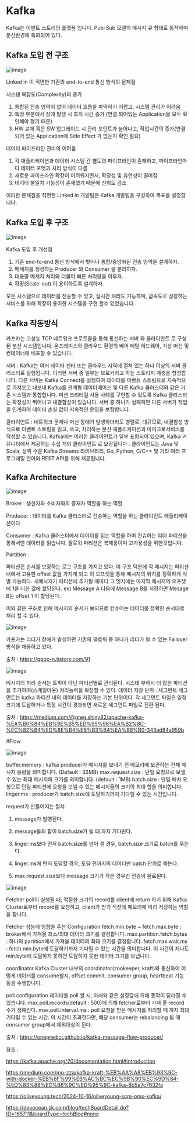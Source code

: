 # Kafka

Kafka는 이벤트 스트리밍 플랫폼 입니다.
Pub-Sub 모델의 메시지 큐 형태로 동작하며 분산환경에 특화되어 있다.


## Kafka 도입 전 구조 

![image](https://github.com/user-attachments/assets/9ea4ea90-1443-47ab-a0e7-cfa1d357eca4)

Linked in 이 직면한 기존의 end-to-end 통신 방식의 문제점

시스템 복잡도(Complexity)의 증가
  1. 통합된 전송 영역이 없어 데이터 흐름을 파악하기 어렵고, 시스템 관리가 어려움
  2. 특정 부분에서 장애 발생 시 조치 시간 증가 (연결 되어있는 Application을 모두 확인해야 했기 때문)
  3. HW 교체 혹은 SW 업그레이드 시 관리 포인트가 늘어나고, 작업시간의 증가(연결되어 있는 Application에 Side Effect 가 없는지 확인 필요)

데이터 파이프라인 관리의 어려움
 1. 각 애플리케이션과 데이터 시스템 간 별도의 파이프라인이 존재하고, 파이프라인마다 데이터 포맷과 처리 방식이 다름
 2. 새로운 파이프라인 확장이 어려워지면서, 확장성 및 유연성이 떨어짐
 3. 데이터 불일치 가능성이 존재했기 때문에 신뢰도 감소

이러한 문제점을 직면한 Linked in 개발팀은 Kafka 개발팀을 구성하여 목표를 설정합니다.

## Kafka 도입 후 구조

![image](https://github.com/user-attachments/assets/484ee9e6-c4b6-497f-ac1b-72742dea4567)

Kafka 도입 후 개선점
1. 기존 end-to-end 통신 방식에서 벗어나 통합/중앙화된 전송 영역을 설계하자.
2. 메세지를 생성하는 Producer 와 Consumer 을 분리하자.
3. 대용량 메세지 처리와 더불어 빠른 처리량을 이루자.
4. 확장(Scale-out) 이 용이하도록 설계하자.

모든 시스템으로 데이터를 전송할 수 있고, 실시간 처리도 가능하며, 급속도로 성장하는 서비스를 위해 확장이 용이한 시스템을 구현 할수 있었습니다.




## Kafka 작동방식
카프카는 고성능 TCP 네트워크 프로토콜을 통해 통신하는 서버 와 클라이언트 로 구성된 분산 시스템입니다. 
온프레미스와 클라우드 환경의 베어 메탈 하드웨어, 가상 머신 및 컨테이너에 배포할 수 있습니다.

서버 : Kafka는 여러 데이터 센터 또는 클라우드 지역에 걸쳐 있는 하나 이상의 서버 클러스터로 실행됩니다. 이러한 서버 중 일부는 브로커라고 하는 스토리지 계층을 형성합니다. 다른 서버는 Kafka Connect를 실행하여 데이터를 이벤트 스트림으로 지속적으로 가져오고 내보내 Kafka를 관계형 데이터베이스 및 다른 Kafka 클러스터와 같은 기존 시스템과 통합합니다. 미션 크리티컬 사용 사례를 구현할 수 있도록 Kafka 클러스터는 확장성이 뛰어나고 내결함성이 있습니다. 서버 중 하나가 실패하면 다른 서버가 작업을 인계하여 데이터 손실 없이 지속적인 운영을 보장합니다.

클라이언트 : 네트워크 문제나 머신 장애가 발생하더라도 병렬로, 대규모로, 내결함성 방식으로 이벤트 스트림을 읽고, 쓰고, 처리하는 분산 애플리케이션과 마이크로서비스를 작성할 수 있습니다. Kafka에는 이러한 클라이언트가 일부 포함되어 있으며, Kafka 커뮤니티에서 제공하는 수십 개의 클라이언트 로 보강됩니다 . 클라이언트는 Java 및 Scala, 상위 수준 Kafka Streams 라이브러리, Go, Python, C/C++ 및 기타 여러 프로그래밍 언어와 REST API를 위해 제공됩니다.





## Kafka Architecture
![image](https://github.com/user-attachments/assets/d6e14dd4-1782-4f1b-86d6-102aeca95764)


Broker : 생산자와 소비자와의 중재자 역할을 하는 역할

Producer : 데이터를 Kafka 클러스터로 전송하는 역할을 하는 클라이언트 애플리케이션이다

Consumer : Kafka 클러스터에서 데이터를 읽는 역할을 하며 
컨슈머는 리더 파티션을 통해서만 데이터를 읽습니다. 팔로워 파티션은 복제용이며 고가용성을 위한것입니다.

Partition :

파티션은 순서를 보장하는 로그 구조를 가지고 있다. 이 구조 덕분에 각 메시지는 파티션 내에서 고유한 offset 값을 가지게 되고 이 오프셋을 통해 메시지의 위치를 정확하게
식별 가능하다.
새메시지가 파티션에 추가될 때마다 그 멧지에는 마지막 메시지의 오프셋에 1을 더한 값에 할당된다.
ex) Message A 다음에 Message B를 저장하면 Mesage B는 offset 1 이 할당된다.

이와 같은 구조로 인해 메시지의 순서가 보되므로 컨슈머는 데이터를 정확한 순서대로 처리 할 수 있다.


 ![image](https://github.com/user-attachments/assets/c4d1b99f-abb4-446a-be63-eda1de821512)
 
카프카는 리더가 장애가 발생하면 기존의 팔로워 중 하나가 리더가 될 수 있는 Failover 방식을 채용하고 있다.

출처 : https://ggop-n.tistory.com/91
 


![image](https://github.com/user-attachments/assets/eac5db86-81ff-494f-88b1-c83e0157b4f4)

 메시지의 처리 순서는 토픽이 아닌 파티션별로 관리된다. 
 시스테 부하시 더 많은 파티션을 추가하여(스케일아웃) 처리능력을 확장할 수 있다.
 데이터 저장 단위 : 세그먼트
 세그먼트는 kafka 파티션 내의 데이터를 저장하는 기본 단위이다. 각 세그먼트 파일은 일정 크기에 도달하거나 특정 시간이 경과되면 새로운 세그먼트 파일로 전환 된다.
  

 출처 : https://medium.com/@greg.shiny82/apache-kafka-%EA%B0%84%EB%9E%B5%ED%95%98%EA%B2%8C-%EC%82%B4%ED%8E%B4%EB%B3%B4%EA%B8%B0-343ad84a959b


#Flow

![image](https://github.com/user-attachments/assets/37036228-fd03-4e26-beb0-249f073acd9a)

buffer.memory : kafka producer가 메시지를 보내기 전 메모리에 보관하는 전체 메시지 용량을 의미합니다. (Default : 32MB)
max.request.size : 단일 요청으로 보낼 수 있는 최대 메시지의 크기를 의미합니다. (default : 1MB)
batch.size : 단일 배치 요청으로 단일 파티션에 요청을 보낼 수 있는 메시지들의 크기의 최대 합을 의미합니다.
linger.ms : producer가 batch.size에 도달하기까지 기다릴 수 있는 시간입니다.

request가 만들어지는 절차

1. message가 발행된다.

2. message들의 합이 batch.size가 될 떄 까지 기다린다.

3. linger.ms보다 먼저 batch.size를 넘어 설 경우, batch.size 크기로 batch를 묶는다.

4. linger.ms에 먼저 도달할 경우, 도달 전까지의 데이터만 batch 단위로 묶는다.

5. max.request.size보다 message 크기가 작은 경우만 전송이 완료된다.


![image](https://github.com/user-attachments/assets/c27d0daf-788d-41d1-a0d6-3bd7f59cc42d)

Fetcher
poll이 실행될 때, 적절한 크기의 record를 client에 return 하기 위해 Kafka Cluster로부터 record를 요청하고, client가 받기 직전에 메모리에 미리 저장하는 역할을 합니다.

Fetcher 성능에 영향을 주는 Configuration
fetch.min.byte ~ fetch.max.byte : broker에서 가져올 최소/최대 데이터 크기를 결정합니다. max.partition.fetch.bytes : 하나의 partition에서 가져올 데이터의 최대 크기를 결정합니다. fetch.max.wait.ms : fetch.min.byte에 도달하기까지 기다릴 수 있는 시간을 의미합니다. 이 시간이 지나도 min.byte에 도달하지 못하면 도달하지 못한 데이터 크기를 보냅니다.

coordinator
Kafka Cluster 내부의 coordinator(zookeeper, kraft)와 통신하여 어떻게 데이터를 consume할지, offset commit, consumer group, heartbeat 기능 등을 수행합니다.

poll configuration
데이터를 poll 할 시, 아래와 같은 설정값에 의해 동작이 달라질 수 있습니다. max.poll.records(default : 500)에 의해 fetcher로부터 가져 올 record 수가 정해진다. max.poll.interval.ms : poll 요청을 받은 메시지를 처리할 때 까지 최대 기다릴 수 있는 시간. 이 시간이 초과한다면, 해당 consumer는 rebalancing 될 때 consumer group에서 제외대상이 된다.

출처 : https://onepredict.github.io/kafka-message-flow-producer/

참조 : 

https://kafka.apache.org/20/documentation.html#introduction

https://medium.com/mo-zza/kafka-kraft-%EB%AA%A8%EB%93%9C-with-docker-%EB%8F%99%EB%AC%BC%EC%9B%90%EC%9D%84-%ED%83%88%EC%B6%9C%ED%95%9C-kafka-8b5e7c7632fa

https://oliveyoung.tech/2024-10-16/oliveyoung-scm-oms-kafka/

https://devocean.sk.com/blog/techBoardDetail.do?ID=165711&boardType=techBlog#none

